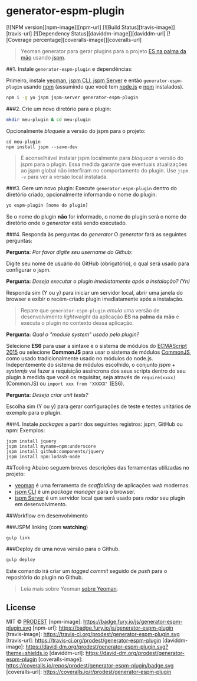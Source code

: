 # generator-espm-plugin
[![NPM version][npm-image]][npm-url] 
[![Build Status][travis-image]][travis-url] 
[![Dependency Status][daviddm-image]][daviddm-url]
[![Coverage percentage][coveralls-image]][coveralls-url]

> Yeoman generator para gerar plugins para o projeto [ES na palma da mão](https://github.com/prodest/es-na-palma-da-mao) usando [jspm](http://jspm.io/).


##1. Instale `generator-espm-plugin` e dependências:

Primeiro, instale [yeoman](http://yeoman.io), [jspm CLI](http://jspm.io/), [jspm Server](https://github.com/geelen/jspm-server) 
 e então `generator-espm-plugin` usando [npm](https://www.npmjs.com/) (assumindo que você tem [node.js](https://nodejs.org/) e [npm](https://www.npmjs.com/) instalados).
```bash
npm i -g yo jspm jspm-server generator-espm-plugin
```

###2. Crie um novo diretório para o plugin:
```bash
mkdir meu-plugin & cd meu-plugin
```
Opcionalmente *bloqueie* a versão do jspm para o projeto:

```
cd meu-plugin
npm install jspm --save-dev
```
> É aconselhável instalar jspm localmente para *bloquear* a versão do jspm para o plugin.
Essa medida garante que eventuais atualizações ao jspm global não interfiram no comportamento do plugin. 
Use `jspm -v` para ver a versão local instalada.


###3. Gere um novo plugin:
Execute `generator-espm-plugin` dentro do diretório criado, opcionalmente informando o nome do plugin:
```bash
yo espm-plugin [nome do plugin]
```

Se o nome do plugin **não** for informado, o nome do plugin será o nome do diretório onde o *generator* está sendo executado.


###4. Responda às perguntas do *generator*
O *generator* fará as seguintes perguntas: 

**Pergunta:** *Por favor digite seu username do Github:*

Digite seu nome de usuário do GitHub (obrigatório), o qual será usado para configurar o jspm.


**Pergunta:** *Deseja executar o plugin imediatamente após a instalação? (Yn)*

Responda sim (Y ou y) para iniciar um servidor local, abrir uma janela do browser e exibir o recém-criado plugin imediatamente após a instalação.

> Repare que `generator-espm-plugin` *emula* uma versão de desenvolvimento *lightweight* da aplicação **ES na palma da mão** e executa o plugin no contexto dessa aplicação.

**Pergunta:** *Qual o "module system" usado pelo plugin?*

Selecione **ES6** para usar a sintaxe e o sistema de módulos do [ECMAScript 2015](https://babeljs.io/docs/learn-es2015/) ou selecione
**CommonJS** para usar o sistema de módulos [CommonJS](https://pt.wikipedia.org/wiki/CommonJS), como usado tradicionalmente usado no módulos do node.js.
Indepentemente do sistema de módulos escolhido, o conjunto *jspm + systemjs* vai fazer a requisição assíncrona dos seus scripts dentro
do seu plugin à medida que você os requisitar, seja através de `require(xxxx)` (CommonJS) ou `import xxx from 'XXXXX'` (ES6).

**Pergunta:** *Deseja criar unit tests?*

Escolha sim (Y ou y)  para gerar configurações de teste e testes unitários de exemplo para o plugin.

###4. Instale *packages* a partir dos seguintes registros: jspm, GitHub ou npm:
Exemplos:
```
jspm install jquery
jspm install myname=npm:underscore
jspm install github:components/jquery
jspm install npm:lodash-node
```

##Tooling
Abaixo seguem breves descrições das ferramentas utilizadas no projeto:

- [yeoman](http://yeoman.io) é uma ferramenta de *scaffolding* de aplicações *web* modernas.
- [jspm CLI](http://jspm.io/) é um *package manager* para o browser.
- [jspm Server](https://github.com/geelen/jspm-server) é um servidor local que será usado para *rodar* seu plugin em desenvolvimento.


##Workflow em desenvolvimento

###JSPM linking (com **watching**)

```bash
gulp link
```

###Deploy de uma nova versão para o Github.
 
```bash
gulp deploy
```
Este comando irá criar um *tagged commit* seguido de *push* para o repositório do plugin no Github.


> Leia mais sobre Yeoman [sobre Yeoman](http://yeoman.io/).

## License

MIT © [PRODEST](http://prodest.es.gov.br/)
[npm-image]: https://badge.fury.io/js/generator-espm-plugin.svg
[npm-url]: https://badge.fury.io/js/generator-espm-plugin
[travis-image]: https://travis-ci.org/prodest/generator-espm-plugin.svg
[travis-url]: https://travis-ci.org/prodest/generator-espm-plugin
[daviddm-image]: https://david-dm.org/prodest/generator-espm-plugin.svg?theme=shields.io
[daviddm-url]: https://david-dm.org/prodest/generator-espm-plugin
[coveralls-image]: https://coveralls.io/repos/prodest/generator-espm-plugin/badge.svg
[coveralls-url]: https://coveralls.io/r/prodest/generator-espm-plugin
